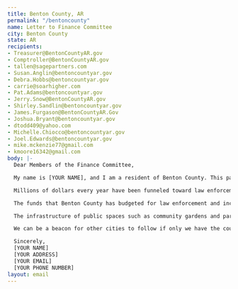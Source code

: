 ```yaml
---
title: Benton County, AR
permalink: "/bentoncounty"
name: Letter to Finance Committee
city: Benton County
state: AR
recipients:
- Treasurer@BentonCountyAR.gov
- Comptroller@BentonCountyAR.gov
- tallen@sagepartners.com
- Susan.Anglin@bentoncountyar.gov
- Debra.Hobbs@bentoncountyar.gov
- carrie@soarhigher.com
- Pat.Adams@bentoncountyar.gov
- Jerry.Snow@BentonCountyAR.gov
- Shirley.Sandlin@bentoncountyar.gov
- James.Furgason@BentonCountyAR.Gov
- Joshua.Bryant@bentoncountyar.gov
- dtodd409@yahoo.com
- Michelle.Chiocco@bentoncountyar.gov
- Joel.Edwards@bentoncountyar.gov
- mike.mckenzie77@gmail.com
- kmoore16342@gmail.com
body: |-
  Dear Members of the Finance Committee,

  My name is [YOUR NAME], and I am a resident of Benton County. This past week, our nation has been gripped by protests calling for rapid and meaningful reevaluation of the role of policing in our communities and an end to endemic police brutality against Black Americans. I believe that changes will begin by defunding law enforcement and investing in community programs and infrastructure.

  Millions of dollars every year have been funneled toward law enforcement and mass incarceration systems that are harming our communities more than helping them. Benton County’s total budget for 2019 was roughly $80 million. Almost 41 percent of that budget was spent on law enforcement activities, while less than 2 percent was allocated to environmental services, building safety, emergency services, child support, drug control, veteran services, & public safety services combined.

  The funds that Benton County has budgeted for law enforcement and incarceration should be redirected into COVID-19 relief, affordable housing, education, healthcare, community centers, addiction treatment, and community-led organizations. While Benton County has been spending extraordinary amounts on policing, there have not seen sufficient improvements to safety, homelessness, mental health, or affordability in our towns. Benton County would be better served by dedicating resources to programs that are more effective at promoting safety and social equity than policing and incarceration.

  The infrastructure of public spaces such as community gardens and parks has always been part of what makes Northwest Arkansas such a beautiful community, and that should not be restricted only to the wealthy areas of town.

  We can be a beacon for other cities to follow if only we have the courage to change. Can I count on you to consider an alternative budget that puts a focus on social services rather than police?

  Sincerely,
  [YOUR NAME]
  [YOUR ADDRESS]
  [YOUR EMAIL]
  [YOUR PHONE NUMBER]
layout: email
---
```


